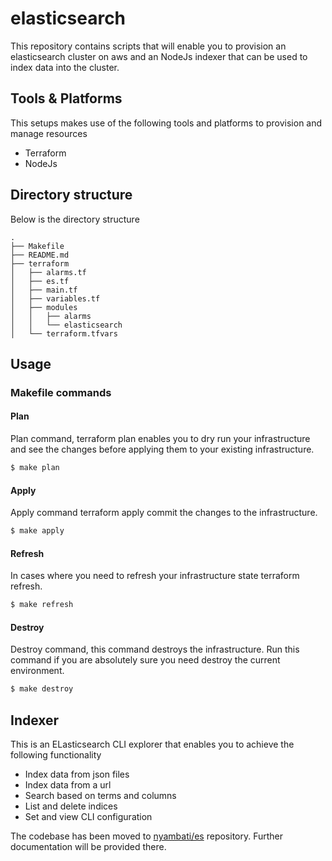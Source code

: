 # elasticsearch

This repository contains scripts that will enable you to provision an elasticsearch cluster on aws and an NodeJs indexer that can be used to index data into the cluster.

## Tools & Platforms

This setups makes use of the following tools and platforms to provision and manage resources

- Terraform
- NodeJs

## Directory structure

Below is the directory structure

```
.
├── Makefile
├── README.md
├── terraform
│   ├── alarms.tf
│   ├── es.tf
│   ├── main.tf
│   ├── variables.tf
│   ├── modules
│   │   ├── alarms
│   │   └── elasticsearch
│   └── terraform.tfvars

```

## Usage

### Makefile commands

#### Plan

Plan command, terraform plan enables you to dry run your infrastructure and see the changes before applying them to your existing infrastructure.

```bash
$ make plan
```

#### Apply

Apply command terraform apply commit the changes to the infrastructure.

```bash
$ make apply
```

#### Refresh

In cases where you need to refresh your infrastructure state terraform refresh.

```bash
$ make refresh
```

#### Destroy

Destroy command, this command destroys the infrastructure. Run this command if you are absolutely sure you need destroy the current environment.

```bash
$ make destroy
```

## Indexer

This is an ELasticsearch CLI explorer that enables you to achieve the following functionality
- Index data from json files
- Index data from a url
- Search based on terms and columns
- List and delete indices
- Set and view CLI configuration

The codebase has been moved to [nyambati/es](https://github.com/nyambati/es) repository. Further documentation will be provided there.
